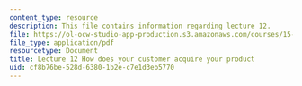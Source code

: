```yaml
---
content_type: resource
description: This file contains information regarding lecture 12.
file: https://ol-ocw-studio-app-production.s3.amazonaws.com/courses/15-390-new-enterprises-spring-2013/cf8b76be528d63801b2ec7e1d3eb5770_MIT15_390S13_lec12.pdf
file_type: application/pdf
resourcetype: Document
title: Lecture 12 How does your customer acquire your product
uid: cf8b76be-528d-6380-1b2e-c7e1d3eb5770
---
```

